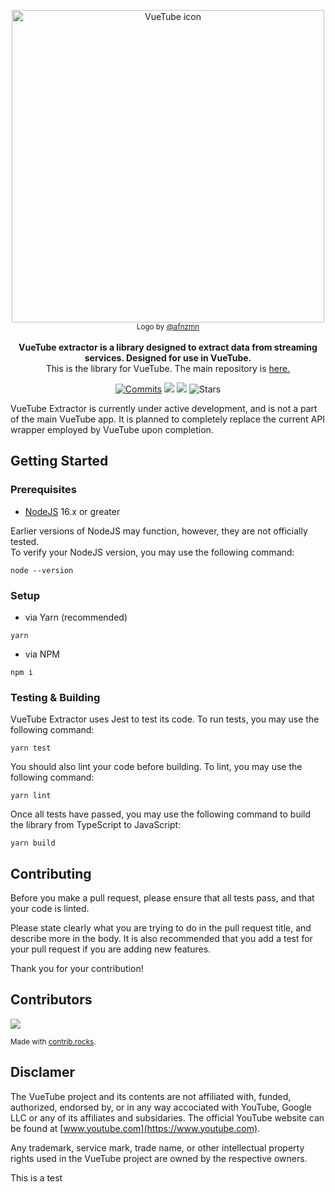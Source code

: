 <p align="center">
  <a href="https://vuetube.app/">
    <img src="https://cdn.discordapp.com/attachments/751596360108605500/972753003855634442/part_of_VueTube.svg" alt="VueTube icon" width="500"/>
  </a>
  </br>
  <sub>Logo by <a href="https://github.com/afnzmn">@afnzmn</a></sub>
  </br>
  </br>
<strong>VueTube extractor is a library designed to extract data from streaming services. Designed for use in VueTube.</strong>
</br>
This is the library for VueTube. The main repository is <a href="https://github.com/Frontesque/VueTube"> here.</a>
</p>

<p align="center">
  <a href="https://github.com/VueTubeApp/VueTube-Extractor/commits/master"><img src="https://img.shields.io/github/commit-activity/m/VueTubeApp/VueTube-Extractor?label=Commits" alt="Commits"></img></a>
  <a href="https://github.com/VueTubeApp/VueTube-Extractor/issues" alt="Issues"><img src="https://img.shields.io/github/issues/VueTubeApp/VueTube-Extractor"></img></a>
  <a href="https://github.com/VueTubeApp/VueTube-Extractor/blob/master/LICENSE" alt="License"><img src="https://img.shields.io/github/license/VueTubeApp/VueTube-Extractor"></img></a>
  <a><img src="https://img.shields.io/github/stars/VueTubeApp/VueTube-Extractor" alt="Stars"></img></a>
</p>

VueTube Extractor is currently under active development, and is not a part of the main VueTube app. It is planned to completely replace the current API wrapper employed by VueTube upon completion.

## Getting Started

### Prerequisites

- [NodeJS](https://nodejs.org/) 16.x or greater

Earlier versions of NodeJS may function, however, they are not officially tested. </br>
To verify your NodeJS version, you may use the following command:

```
node --version
```

### Setup

- via Yarn (recommended)

```
yarn
```

- via NPM

```
npm i
```

### Testing & Building

VueTube Extractor uses Jest to test its code. To run tests, you may use the following command:

```
yarn test
```

You should also lint your code before building. To lint, you may use the following command:

```
yarn lint
```

Once all tests have passed, you may use the following command to build the library from TypeScript to JavaScript:

```
yarn build
```

## Contributing

Before you make a pull request, please ensure that all tests pass, and that your code is linted.

Please state clearly what you are trying to do in the pull request title, and describe more in the body. It is also recommended that you add a test for your pull request if you are adding new features.

Thank you for your contribution!

## Contributors

<a href="https://github.com/VueTubeApp/VueTube-Extractor/graphs/contributors">
  <img src="https://contrib.rocks/image?repo=VueTubeApp/VueTube-Extractor" />
</a>

<sub>Made with [contrib.rocks](https://contrib.rocks). </sub>

## Disclamer

The VueTube project and its contents are not affiliated with, funded, authorized, endorsed by, or in any way accociated with YouTube, Google LLC or any of its affiliates and subsidaries. The official YouTube website can be found at [www.youtube.com](https://www.youtube.com).

Any trademark, service mark, trade name, or other intellectual property rights used in the VueTube project are owned by the respective owners.

This is a test
